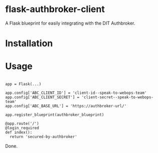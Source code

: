 # flask-authbroker-client

A Flask blueprint for easily integrating with the DIT Authbroker.

# Installation

# Usage

```from authbroker_client import authbroker_blueprint, login_required

app = Flask(...)

app.config['ABC_CLIENT_ID'] = 'client-id--speak-to-webops-team'
app.config['ABC_CLIENT_SECRET'] = 'client-secret--speak-to-webops-team'
app.config['ABC_BASE_URL'] = 'https://authbroker-url/'

app.register_blueprint(authbroker_blueprint)

@app.route('/')
@login_required
def index():
  return 'secured-by-authbroker'
```

Done.


